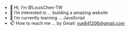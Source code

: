- 👋 Hi, I’m @LouisChen-TW
- 👀 I’m interested in ... building a amazing website
- 🌱 I’m currently learning ... JavaScript
- 📫 How to reach me ... by Gmail: yue841206@gmail.com

<!---
LouisChen-TW/LouisChen-TW is a ✨ special ✨ repository because its `README.md` (this file) appears on your GitHub profile.
You can click the Preview link to take a look at your changes.
--->
